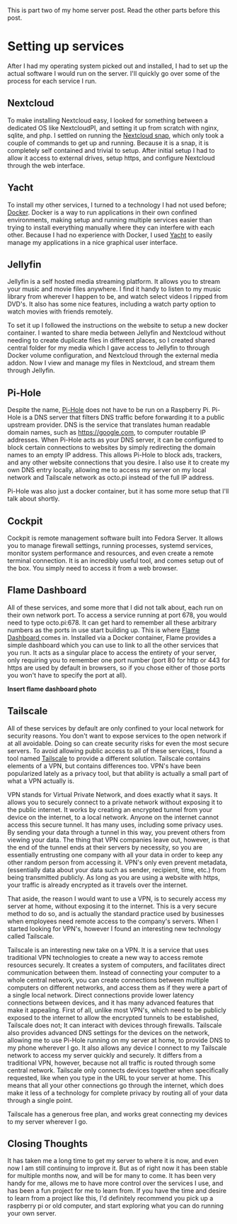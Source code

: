 This is part two of my home server post. Read the other parts before this post.

# Setting up services

After I had my operating system picked out and installed, I had to set up the actual software I would run on the server. I'll quickly go over some of the process for each service I run.

## Nextcloud

To make installing Nextcloud easy, I looked for something between a dedicated OS like NextcloudPI, and setting it up from scratch with nginx, sqlite, and php. I settled on running the [Nextcloud snap](https://github.com/nextcloud-snap/nextcloud-snap), which only took a couple of commands to get up and running. Because it is a snap, it is completely self contained and trivial to setup. After initial setup I had to allow it access to external drives, setup https, and configure Nextcloud through the web interface.

## Yacht

To install my other services, I turned to a technology I had not used before; [Docker](https://www.docker.com/). Docker is a way to run applications in their own confined environments, making setup and running multiple services easier than trying to install everything manually where they can interfere with each other. Because I had no experience with Docker, I used [Yacht](https://yacht.sh/) to easily manage my applications in a nice graphical user interface.

## Jellyfin

Jellyfin is a self hosted media streaming platform. It allows you to stream your music and movie files anywhere. I find it handy to listen to my music library from wherever I happen to be, and watch select videos I ripped from DVD's. It also has some nice features, including a watch party option to watch movies with friends remotely.

To set it up I followed the instructions on the website to setup a new docker container. I wanted to share media between Jellyfin and Nextcloud without needing to create duplicate files in different places, so I created shared central folder for my media which I gave access to Jellyfin to through Docker volume configuration, and Nextcloud through the external media addon. Now I view and manage my files in Nextcloud, and stream them through Jellyfin.

## Pi-Hole

Despite the name, [Pi-Hole](https://pi-hole.net/) does not have to be run on a Raspberry Pi. Pi-Hole is a DNS server that filters DNS traffic before forwarding it to a public upstream provider. DNS is the service that translates human readable domain names, such as https://google.com, to computer routable IP addresses. When Pi-Hole acts as your DNS server, it can be configured to block certain connections to websites by simply redirecting the domain names to an empty IP address. This allows Pi-Hole to block ads, trackers, and any other website connections that you desire. I also use it to create my own DNS entry locally, allowing me to access my server on my local network and Tailscale network as octo.pi instead of the full IP address.

Pi-Hole was also just a docker container, but it has some more setup that I'll talk about shortly.

## Cockpit

Cockpit is remote management software built into Fedora Server. It allows you to manage firewall settings, running processes, systemd services, monitor system performance and resources, and even create a remote terminal connection. It is an incredibly useful tool, and comes setup out of the box. You simply need to access it from a web browser.

## Flame Dashboard

All of these services, and some more that I did not talk about, each run on their own network port. To access a service running at port 678, you would need to type octo.pi:678. It can get hard to remember all these arbitrary numbers as the ports in use start building up. This is where [Flame Dashboard ](https://github.com/pawelmalak/flame)comes in. Installed via a Docker container, Flame provides a simple dashboard which you can use to link to all the other services that you run. It acts as a singular place to access the entirety of your server, only requiring you to remember one port number (port 80 for http or 443 for https are used by default in browsers, so if you chose either of those ports you won't have to specify the port at all).

**Insert flame dashboard photo**

## Tailscale

All of these services by default are only confined to your local network for security reasons. You don't want to expose services to the open network if at all avoidable. Doing so can create security risks for even the most secure servers. To avoid allowing public access to all of these services, I found a tool named [Tailscale](https://tailscale.com/) to provide a different solution. Tailscale contains elements of a VPN, but contains differences too. VPN's have been popularized lately as a privacy tool, but that ability is actually a small part of what a VPN actually is. 

VPN stands for Virtual Private Network, and does exactly what it says. It allows you to securely connect to a private network without exposing it to the public internet. It works by creating an encrypted tunnel from your device on the internet, to a local network. Anyone on the internet cannot access this secure tunnel. It has many uses, including some privacy uses. By sending your data through a tunnel in this way, you prevent others from viewing your data. The thing that VPN companies leave out, however, is that the end of the tunnel ends at their servers by necessity, so you are essentially entrusting one company with all your data in order to keep any other random person from accessing it. VPN's only even prevent metadata, (essentially data about your data such as sender, recipient, time, etc.) from being transmitted publicly. As long as you are using a website with https, your traffic is already encrypted as it travels over the internet.

That aside, the reason I would want to use a VPN, is to securely access my server at home, without exposing it to the internet. This is a very secure method to do so, and is actually the standard practice used by businesses when employees need remote access to the company's servers. When I started looking for VPN's, however I found an interesting new technology called Tailscale.

Tailscale is an interesting new take on a VPN. It is a service that uses traditional VPN technologies to create a new way to access remote resources securely. It creates a system of computers, and facilitates direct communication between them. Instead of connecting your computer to a whole central network, you can create connections between multiple computers on different networks, and access them as if they were a part of a single local network. Direct connections provide lower latency connections between devices, and it has many advanced features that make it appealing. First of all, unlike most VPN's, which need to be publicly exposed to the internet to allow the encrypted tunnels to be established, Tailscale does not; It can interact with devices through firewalls. Tailscale also provides advanced DNS settings for the devices on the network, allowing me to use Pi-Hole running on my server at home, to provide DNS to my phone wherever I go. It also allows any device I connect to my Tailscale network to access my server quickly and securely. It differs from a traditional VPN, however, because not all traffic is routed through some central network. Tailscale only connects devices together when specifically requested, like when you type in the URL to your server at home. This means that all your other connections go through the internet, which does make it less of a technology for complete privacy by routing all of your data through a single point.

Tailscale has a generous free plan, and works great connecting my devices to my server wherever I go.

## Closing Thoughts

It has taken me a long time to get my server to where it is now, and even now I am still continuing to improve it. But as of right now it has been stable for multiple months now, and will be for many to come. It has been very handy for me, allows me to have more control over the services I use, and has been a fun project for me to learn from. If you have the time and desire to learn from a project like this, I'd definitely recommend you pick up a raspberry pi or old computer, and start exploring what you can do running your own server.
